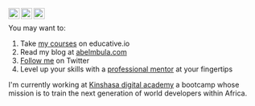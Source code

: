 [<img align="left" alt="abelmbula | Gmail" width="22px" src="https://cdn.jsdelivr.net/npm/simple-icons@v3/icons/gmail.svg" />](mailto:bam6192@gmail.com)
[<img align="left" alt="yegor256 | LinkedIn" width="22px" src="https://cdn.jsdelivr.net/npm/simple-icons@v3/icons/linkedin.svg" />](https://www.linkedin.com/in/abel-lifaefi-mbula/?locale=en_US)
[<img align="left" alt="yegor256 | Twitter" width="22px" src="https://cdn.jsdelivr.net/npm/simple-icons@v3/icons/twitter.svg" />](https://twitter.com/intent/follow?screen_name=abelmbula)
<br/>

You may want to:
1. Take [my courses](https://www.educative.io/profile/view/4668316850323456) on educative.io
2. Read my blog at [abelmbula.com](https://www.abelmbula.com)
3. [Follow me](https://twitter.com/intent/follow?screen_name=abelmbula) on Twitter
4. Level up your skills with a [professional mentor](https://www.notion.so/Level-up-your-skills-with-a-professional-mentor-at-your-fingertips-859f2380c8cf4e149ef719a441c09dff) at your fingertips

I'm currently working at [Kinshasa digital academy](https://www.kinshasadigital.academy/) a bootcamp whose mission is to train the next generation of world developers within Africa.